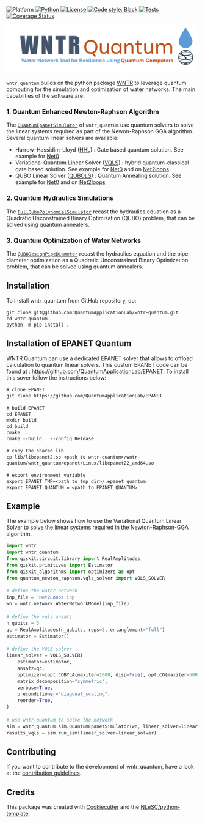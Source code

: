 ![Platform](https://img.shields.io/badge/platform-Linux-blue)
[![Python](https://img.shields.io/badge/Python-3.8-informational)](https://www.python.org/)
[![License](https://img.shields.io/github/license/quantumapplicationlab/wntr-quantum?label=License)](https://github.com/quantumapplicationlab/wntr-quantum/blob/main/LICENSE.txt)
[![Code style: Black](https://img.shields.io/badge/Code%20style-Black-000.svg)](https://github.com/psf/black)
[![Tests](https://github.com/quantumapplicationlab/wntr-quantum/actions/workflows/build.yml/badge.svg)](https://github.com/quantumapplicationlab/wntr-quantum/actions/workflows/build.yml)
[![Coverage Status](https://coveralls.io/repos/github/QuantumApplicationLab/wntr-quantum/badge.svg?branch=main)](https://coveralls.io/github/QuantumApplicationLab/wntr-quantum?branch=main)

![wntr_quantum](./docs/wntr_quantum_logo.png)


`wntr_quantum` builds on the python package [WNTR](https://github.com/USEPA/WNTR) to leverage quantum computing for the simulation and optimization of water networks. The main capablities of the software are:

### 1. Quantum Enhanced Newton-Raphson Algorithm
The [`QuantumEpanetSimulator`](https://github.com/QuantumApplicationLab/wntr-quantum/blob/01cd077bc6726660ff6323329169e807951db9c1/wntr_quantum/sim/epanet.py#L75C7-L75C29) of `wntr_quantum` use quantum solvers to solve the linear systems required as part of the Newon-Raphson GGA algorithm. Several quantum linear solvers are available:
- Harrow–Hassidim–Lloyd ([HHL](https://github.com/QuantumApplicationLab/wntr-quantum/blob/main/docs/notebooks/linear_solver/hhl_solver.ipynb)) : Gate based quantum solution. See example for [Net0](https://github.com/QuantumApplicationLab/wntr-quantum/blob/main/docs/notebooks/newton_raphson_Net0/qnr_hhl.ipynb)
- Variational Quantum Linear Solver ([VQLS](https://github.com/QuantumApplicationLab/wntr-quantum/blob/main/docs/notebooks/linear_solver/vqls_solver.ipynb)) : hybrid quantum-classical gate based solution. See example for [Net0](https://github.com/QuantumApplicationLab/wntr-quantum/blob/main/docs/notebooks/newton_raphson_Net0/qnr_vqls.ipynb) and on [Net2loops](https://github.com/QuantumApplicationLab/wntr-quantum/blob/main/docs/notebooks/newton_raphson_Net2Loops/qnr_vqls.ipynb)
 - QUBO Linear Solver ([QUBOLS](https://github.com/QuantumApplicationLab/wntr-quantum/blob/main/docs/notebooks/linear_solver/qubols_solver.ipynb)) : Quantum Annealing solution. See example for [Net0](https://github.com/QuantumApplicationLab/wntr-quantum/blob/main/docs/notebooks/newton_raphson_Net0/qnr_qubols.ipynb) and on [Net2loops](https://github.com/QuantumApplicationLab/wntr-quantum/blob/main/docs/notebooks/newton_raphson_Net2Loops/qnr_qubols.ipynb)

### 2. Quantum Hydraulics Simulations
The [`FullQuboPolynomialSimulator`](https://github.com/QuantumApplicationLab/wntr-quantum/blob/0ca53baa9d3a0b4ccb27d5232a32c5f8161e15b6/wntr_quantum/sim/core_qubo.py#L14C7-L14C34) recast the hydraulics equation as a Quadratic Unconstrained Binary Optimization (QUBO) problem, that can be solved using quantum annealers. 

### 3. Quantum Optimization of Water Networks
The [`QUBODesignPipeDiameter`](https://github.com/QuantumApplicationLab/wntr-quantum/blob/0ca53baa9d3a0b4ccb27d5232a32c5f8161e15b6/wntr_quantum/design/qubo_pipe_diam.py#L32C7-L32C29) recast the hydraulics equation and the pipe-diameter optimization as a Quadratic Unconstrained Binary Optimization problem, that can be solved using quantum annealers.  


## Installation

To install wntr_quantum from GitHub repository, do:

```console
git clone git@github.com:QuantumApplicationLab/wntr-quantum.git
cd wntr-quantum
python -m pip install .
```

## Installation of EPANET Quantum

WNTR Quantum can use a dedicated EPANET solver that allows to offload calculation to quantum linear solvers. This custom EPANET code can be found at : https://github.com/QuantumApplicationLab/EPANET. To install this sover follow the instructions below:


```
# clone EPANET
git clone https://github.com/QuantumApplicationLab/EPANET

# build EPANET
cd EPANET
mkdir build
cd build 
cmake .. 
cmake --build . --config Release

# copy the shared lib
cp lib/libepanet2.so <path to wntr-quantum>/wntr-quantum/wntr_quantum/epanet/Linux/libepanet22_amd64.so

# export environment variable
export EPANET_TMP=<path to tmp dir>/.epanet_quantum 
export EPANET_QUANTUM = <path to EPANET_QUANTUM>
```
## Example

The example below shows how to use the Variational Quantum Linear Solver to solve the linear systems required in the Newton-Raphson-GGA algorithm.

```python
import wntr
import wntr_quantum
from qiskit.circuit.library import RealAmplitudes
from qiskit.primitives import Estimator
from qiskit_algorithms import optimizers as opt
from quantum_newton_raphson.vqls_solver import VQLS_SOLVER

# define the water network 
inp_file = 'Net2Loops.inp'
wn = wntr.network.WaterNetworkModel(inp_file)

# define the vqls ansatz
n_qubits = 3
qc = RealAmplitudes(n_qubits, reps=3, entanglement="full")
estimator = Estimator()

# define the VQLS solver
linear_solver = VQLS_SOLVER(
    estimator=estimator,
    ansatz=qc,
    optimizer=[opt.COBYLA(maxiter=1000, disp=True), opt.CG(maxiter=500, disp=True)],
    matrix_decomposition="symmetric",
    verbose=True,
    preconditioner="diagonal_scaling",
    reorder=True,
)

# use wntr-quantum to solve the network
sim = wntr_quantum.sim.QuantumEpanetSimulator(wn, linear_solver=linear_solver)
results_vqls = sim.run_sim(linear_solver=linear_solver)
```
## Contributing

If you want to contribute to the development of wntr_quantum,
have a look at the [contribution guidelines](CONTRIBUTING.md).

## Credits

This package was created with [Cookiecutter](https://github.com/audreyr/cookiecutter) and the [NLeSC/python-template](https://github.com/NLeSC/python-template).
